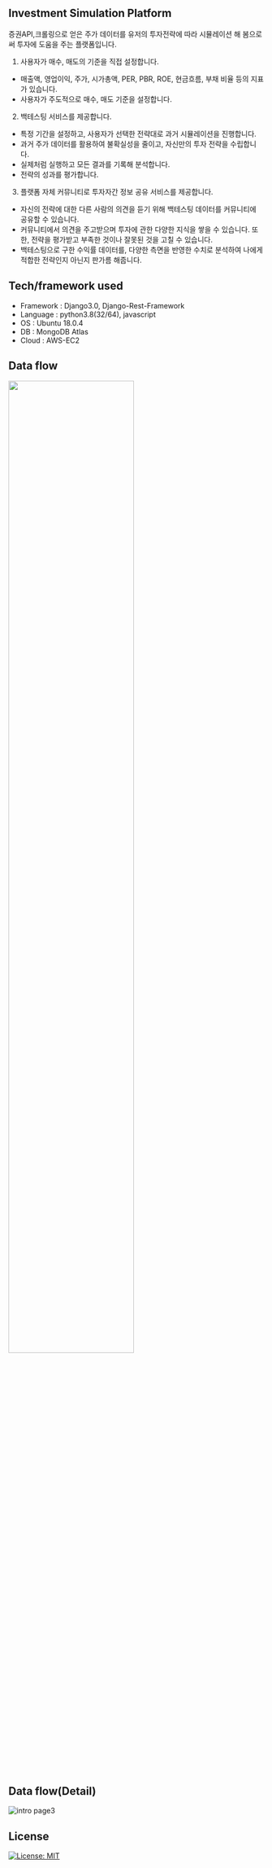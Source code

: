 ## Investment Simulation Platform
증권API,크롤링으로 얻은 주가 데이터를 유저의 투자전략에 따라 시뮬레이션 해 봄으로써 투자에 도움을 주는 플랫폼입니다. 

1. 사용자가 매수, 매도의 기준을 직접 설정합니다.
- 매출액, 영업이익, 주가, 시가총액, PER, PBR, ROE, 현금흐름, 부채 비율 등의 지표가 있습니다. 
- 사용자가 주도적으로 매수, 매도 기준을 설정합니다. 

2. 백테스팅 서비스를 제공합니다. 
- 특정 기간을 설정하고, 사용자가 선택한 전략대로 과거 시뮬레이션을 진행합니다. 
- 과거 주가 데이터를 활용하여 불확실성을 줄이고, 자신만의 투자 전략을 수립합니다. 
- 실제처럼 실행하고 모든 결과를 기록해 분석합니다. 
- 전략의 성과를 평가합니다. 

3. 플랫폼 자체 커뮤니티로 투자자간 정보 공유 서비스를 제공합니다.
- 자신의 전략에 대한 다른 사람의 의견을 듣기 위해 백테스팅 데이터를 커뮤니티에 공유할 수 있습니다. 
- 커뮤니티에서 의견을 주고받으며 투자에 관한 다양한 지식을 쌓을 수 있습니다. 또한, 전략을 평가받고 부족한 것이나 잘못된 것을 고칠 수 있습니다.
- 백테스팅으로 구한 수익률 데이터를, 다양한 측면을 반영한 수치로 분석하여 나에게 적합한 전략인지 아닌지 판가름 해줍니다. 

## Tech/framework used
- Framework : Django3.0, Django-Rest-Framework
- Language : python3.8(32/64), javascript
- OS : Ubuntu 18.0.4
- DB : MongoDB Atlas
- Cloud : AWS-EC2

## Data flow
<img src="https://github.com/Seungyeup/Project-StockPlatform/blob/master/imgs/%EC%A0%84%EA%B0%9C%EB%8F%84%201.png?raw=true"  width="70%" height="70%">

## Data flow(Detail)
![intro page3](https://github.com/Seungyeup/Project-StockPlatform/blob/master/imgs/%EA%B0%9C%EB%B0%9C%ED%99%98%EA%B2%BD3.png?raw=true)

## License
[![License: MIT](https://img.shields.io/badge/License-MIT-yellow.svg)](https://opensource.org/licenses/MIT)
